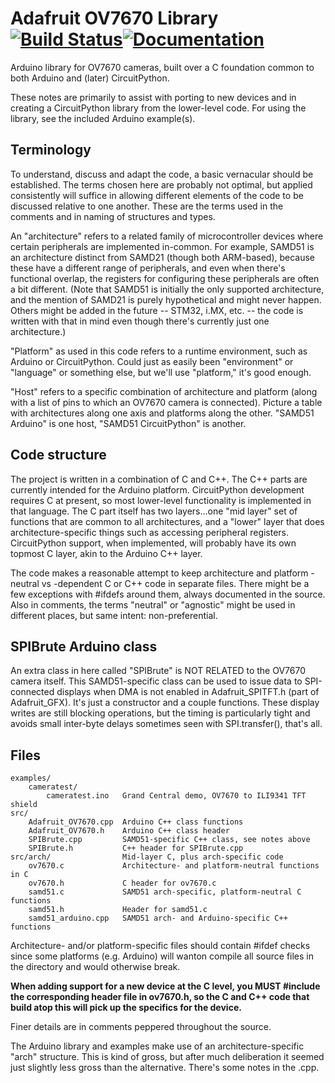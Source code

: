 # Adafruit OV7670 Library [![Build Status](https://github.com/adafruit/Adafruit_OV7670/workflows/Arduino%20Library%20CI/badge.svg)](https://github.com/adafruit/Adafruit_OV7670/actions)[![Documentation](https://github.com/adafruit/ci-arduino/blob/master/assets/doxygen_badge.svg)](http://adafruit.github.io/Adafruit_OV7670/html/index.html)

Arduino library for OV7670 cameras, built over a C foundation common to
both Arduino and (later) CircuitPython.

These notes are primarily to assist with porting to new devices and in
creating a CircuitPython library from the lower-level code. For using the
library, see the included Arduino example(s).

## Terminology

To understand, discuss and adapt the code, a basic vernacular should be
established. The terms chosen here are probably not optimal, but applied
consistently will suffice in allowing different elements of the code to
be discussed relative to one another. These are the terms used in the
comments and in naming of structures and types.

An "architecture" refers to a related family of microcontroller devices
where certain peripherals are implemented in-common. For example, SAMD51
is an architecture distinct from SAMD21 (though both ARM-based), because
these have a different range of peripherals, and even when there's
functional overlap, the registers for configuring these peripherals are
often a bit different. (Note that SAMD51 is initially the only supported
architecture, and the mention of SAMD21 is purely hypothetical and might
never happen. Others might be added in the future -- STM32, i.MX, etc. --
the code is written with that in mind even though there's currently just
one architecture.)

"Platform" as used in this code refers to a runtime environment, such
as Arduino or CircuitPython. Could just as easily been "environment" or
"language" or something else, but we'll use "platform," it's good enough.

"Host" refers to a specific combination of architecture and platform (along
with a list of pins to which an OV7670 camera is connected). Picture a table
with architectures along one axis and platforms along the other. "SAMD51
Arduino" is one host, "SAMD51 CircuitPython" is another.

## Code structure

The project is written in a combination of C and C++. The C++ parts are
currently intended for the Arduino platform. CircuitPython development
requires C at present, so most lower-level functionality is implemented
in that language. The C part itself has two layers...one "mid layer" set of
functions that are common to all architectures, and a "lower" layer that
does architecture-specific things such as accessing peripheral registers.
CircuitPython support, when implemented, will probably have its own topmost
C layer, akin to the Arduino C++ layer.

The code makes a reasonable attempt to keep architecture and platform
-neutral vs -dependent C or C++ code in separate files. There might be a
few exceptions with #ifdefs around them, always documented in the source.
Also in comments, the terms "neutral" or "agnostic" might be used in
different places, but same intent: non-preferential.

## SPIBrute Arduino class

An extra class in here called "SPIBrute" is NOT RELATED to the OV7670
camera itself. This SAMD51-specific class can be used to issue data to
SPI-connected displays when DMA is not enabled in Adafruit_SPITFT.h (part
of Adafruit_GFX). It's just a constructor and a couple functions. These
display writes are still blocking operations, but the timing is particularly
tight and avoids small inter-byte delays sometimes seen with SPI.transfer(),
that's all.

## Files

    examples/
        cameratest/
            cameratest.ino   Grand Central demo, OV7670 to ILI9341 TFT shield
    src/
        Adafruit_OV7670.cpp  Arduino C++ class functions
        Adafruit_OV7670.h    Arduino C++ class header
        SPIBrute.cpp         SAMD51-specific C++ class, see notes above
        SPIBrute.h           C++ header for SPIBrute.cpp
    src/arch/                Mid-layer C, plus arch-specific code
        ov7670.c             Architecture- and platform-neutral functions in C
        ov7670.h             C header for ov7670.c
        samd51.c             SAMD51 arch-specific, platform-neutral C functions
        samd51.h             Header for samd51.c
        samd51_arduino.cpp   SAMD51 arch- and Arduino-specific C++ functions

Architecture- and/or platform-specific files should contain #ifdef checks
since some platforms (e.g. Arduino) will wanton compile all source files in
the directory and would otherwise break.

**When adding support for a new device at the C level, you MUST #include
the corresponding header file in ov7670.h, so the C and C++ code that build
atop this will pick up the specifics for the device.**

Finer details are in comments peppered throughout the source.

The Arduino library and examples make use of an architecture-specific "arch"
structure. This is kind of gross, but after much deliberation it seemed just
slightly less gross than the alternative. There's some notes in the .cpp.
